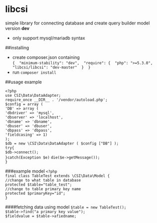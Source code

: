 # libcsi  
simple library for connecting database and create query builder model  
version **dev**  
* only support mysql/mariadb syntax

##installing
* create composer.json containing  
`{  "minimum-stability": "dev",  "require": {  "php": ">=5.3.0",  "libcsi/libcsi": "dev-master"  }  }`
* run `composer install`  

##usage example

`<?php`  
`use CSI\Data\DataAdapter;`  
`require_once __DIR__ . '/vendor/autoload.php';`  
`$config = array (`  
`'DB' => array (`  
`'dbdriver' => 'mysql',`  
`'dbserver' => 'localhost',`  
`'dbname' => 'dbname',`  
`'dbuser' => 'dbuser',`  
`'dbpass' => 'dbpass',`   
`'fieldcasing' => 1)`  
`);`  
`$db = new \CSI\Data\DataAdapter ( $config ["DB"] );`  
`try{`  
`$db->connect();`  
`}catch(Exception $e)`
`die($e->getMessage());`  
`}`  

###example model
`<?php`  
`final class TableTest extends \CSI\Data\Model {`  
`//change to what table in database`  
`protected $table="table_test";`  
`//change to table primary key name`    
`protected $primaryKey="id";`  
`}`  

####fetching data using model
`$table = new TableTest();`  
`$table->find("a primary key value");`  
`$fieldvalue = $table->afiedname;`

